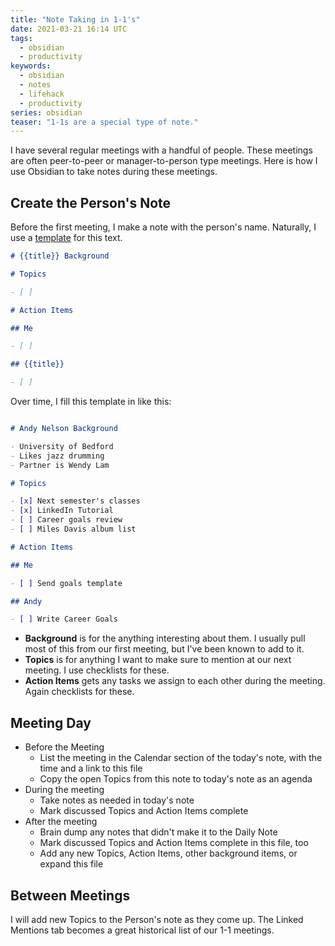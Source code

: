 ```yaml
---
title: "Note Taking in 1-1's"
date: 2021-03-21 16:14 UTC
tags:
  - obsidian
  - productivity
keywords:
  - obsidian
  - notes
  - lifehack
  - productivity
series: obsidian
teaser: "1-1s are a special type of note."
---
```


[t]: /series/obsidian/core-plugin-templates

I have several regular meetings with a handful of people. These meetings are often peer-to-peer or manager-to-person type meetings. Here is how I use Obsidian to take notes during these meetings.

## Create the Person's Note

Before the first meeting, I make a note with the person's name. Naturally, I use a [template][t] for this text.

```md
# {{title}} Background

# Topics

- [ ]

# Action Items

## Me

- [ ]

## {{title}}

- [ ]

```

Over time, I fill this template in like this:

```md

# Andy Nelson Background

- University of Bedford
- Likes jazz drumming
- Partner is Wendy Lam

# Topics

- [x] Next semester's classes
- [x] LinkedIn Tutorial
- [ ] Career goals review
- [ ] Miles Davis album list

# Action Items

## Me

- [ ] Send goals template

## Andy

- [ ] Write Career Goals
```

- __Background__ is for the anything interesting about them. I usually pull most of this from our first meeting, but I've been known to add to it.
- __Topics__ is for anything I want to make sure to mention at our next meeting. I use checklists for these.
- __Action Items__ gets any tasks we assign to each other during the meeting. Again checklists for these.

## Meeting Day

- Before the Meeting
    - List the meeting in the Calendar section of the today's note, with the time and a link to this file
    - Copy the open Topics from this note to today's note as an agenda
- During the meeting
    - Take notes as needed in today's note
    - Mark discussed Topics and Action Items complete
- After the meeting
    - Brain dump any notes that didn't make it to the Daily Note
    - Mark discussed Topics and Action Items complete in this file, too
    - Add any new Topics, Action Items, other background items, or expand this file

## Between Meetings

I will add new Topics to the Person's note as they come up. The Linked Mentions tab becomes a great historical list of our 1-1 meetings.
